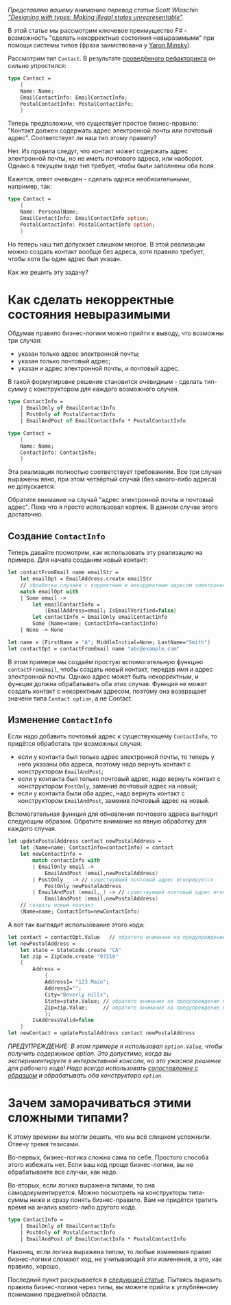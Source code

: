 *Представляю вашему вниманию перевод статьи Scott Wlaschin ["Designing with types: Making illegal states unrepresentable"](https://fsharpforfunandprofit.com/posts/designing-with-types-making-illegal-states-unrepresentable/).*

В этой статье мы рассмотрим ключевое преимущество F# - возможность "сделать некорректные состояния невыразимыми" при помощи системы типов (фраза заимствована у [Yaron Minsky](https://blog.janestreet.com/effective-ml-revisited/)).

Рассмотрим тип `Contact`. В результате [проведённого рефакторинга](https://fsharpforfunandprofit.com/posts/designing-with-types-making-illegal-states-unrepresentable/) он сильно упростился:

```fsharp
type Contact = 
    {
    Name: Name;
    EmailContactInfo: EmailContactInfo;
    PostalContactInfo: PostalContactInfo;
    }
```

Теперь предположим, что существует простое бизнес-правило: "Контакт должен содержать адрес электронной почты или почтовый адрес". Соответствует ли наш тип этому правилу?

Нет. Из правила следут, что контакт может содержать адрес электронной почты, но не иметь почтового адреса, или наоборот. Однако в текущем виде тип требует, чтобы были заполнены оба поля.

Кажется, ответ очевиден - сделать адреса необязательными, например, так:

```fsharp
type Contact = 
    {
    Name: PersonalName;
    EmailContactInfo: EmailContactInfo option;
    PostalContactInfo: PostalContactInfo option;
    }
```

Но теперь наш тип допускает слишком многое. В этой реализации можно создать контакт вообще без адреса, хотя правило требует, чтобы хотя бы один адрес был указан.

Как же решить эту задачу?
<cut />

# Как сделать некорректные состояния невыразимыми

Обдумав правило бизнес-логики можно прийти к выводу, что возможны три случая:

* указан только адрес электронной почты;
* указан только почтовый адрес;
* указан и адрес электронной почты, и почтовый адрес.

В такой формулировке решение становится очевидным - сделать тип-сумму с конструктором для каждого возможного случая.

```fsharp
type ContactInfo = 
    | EmailOnly of EmailContactInfo
    | PostOnly of PostalContactInfo
    | EmailAndPost of EmailContactInfo * PostalContactInfo

type Contact = 
    {
    Name: Name;
    ContactInfo: ContactInfo;
    }
```

Эта реализация полностью соответствует требованиям. Все три случая выражены явно, при этом четвёртый случай (без какого-либо адреса) не допускается.

Обратите внимание на случай "адрес электронной почты и почтовый адрес". Пока что я просто использовал кортеж. В данном случае этого достаточно.

## Создание `ContactInfo`

Теперь давайте посмотрим, как использовать эту реализацию на примере. Для начала созданим новый контакт:

```fsharp
let contactFromEmail name emailStr = 
    let emailOpt = EmailAddress.create emailStr
    // обработка случаев с корректным и некорректным адресом электронной почты
    match emailOpt with
    | Some email -> 
        let emailContactInfo = 
            {EmailAddress=email; IsEmailVerified=false}
        let contactInfo = EmailOnly emailContactInfo 
        Some {Name=name; ContactInfo=contactInfo}
    | None -> None

let name = {FirstName = "A"; MiddleInitial=None; LastName="Smith"}
let contactOpt = contactFromEmail name "abc@example.com"
```

В этом примере мы создаём простую вспомогательную функцию `contactFromEmail`, чтобы создать новый контакт, передав имя и адрес электронной почты. Однако адрес может быть некорректным, и функция должна обрабатывать оба этих случая. Функция не может создать контакт с некоректным адресом, поэтому она возвращает значени типа `Contact option`, а не Contact.

## Изменение `ContactInfo`

Если надо добавить почтовый адрес к существующему `ContactInfo`, то придётся обработать три возможных случая:

* если у контакта был только адрес электронной почты, то теперь у него указаны оба адреса, поэтому надо вернуть контакт с конструктором `EmailAndPost`;
* если у контакта был только почтовый адрес, надо вернуть контакт с конструктором `PostOnly`, заменив почтовый адрес на новый;
* если у контакта были оба адрес, надо вернуть контакт с конструктором `EmailAndPost`, заменив почтовый адрес на новый.

Вспомогательная функция для обновления почтового адреса выглядит следующим образом. Обратите внимание на явную обработку для каждого случая.

```fsharp
let updatePostalAddress contact newPostalAddress = 
    let {Name=name; ContactInfo=contactInfo} = contact
    let newContactInfo =
        match contactInfo with
        | EmailOnly email ->
            EmailAndPost (email,newPostalAddress) 
        | PostOnly _ -> // существующий почтовый адрес игнорируется
            PostOnly newPostalAddress 
        | EmailAndPost (email,_) -> // существующий почтовый адрес игнорируется
            EmailAndPost (email,newPostalAddress) 
    // создать новый контакт
    {Name=name; ContactInfo=newContactInfo}
```

А вот так выглядит использование этого кода:

```fsharp
let contact = contactOpt.Value   // обратите внимание на предупреждение касательно option.Value ниже
let newPostalAddress = 
    let state = StateCode.create "CA"
    let zip = ZipCode.create "97210"
    {   
        Address = 
            {
            Address1= "123 Main";
            Address2="";
            City="Beverly Hills";
            State=state.Value; // обратите внимание на предупреждение касательно option.Value ниже
            Zip=zip.Value;     // обратите внимание на предупреждение касательно option.Value ниже
            }; 
        IsAddressValid=false
    }
let newContact = updatePostalAddress contact newPostalAddress
```

*ПРЕДУПРЕЖДЕНИЕ: В этом примере я использовал `option.Value`, чтобы получить содержимое option. Это допустимо, когда вы экспериментируете в интерактивной консоли, но это ужасное решение для рабочего кода! Надо всегда использовать [сопоставление с образцом](https://docs.microsoft.com/ru-ru/dotnet/fsharp/language-reference/pattern-matching) и обрабатывать оба конструктора `option`.*

# Зачем заморачиваться этими сложными типами?

К этому времени вы могли решить, что мы всё слишком усложнили. Отвечу тремя тезисами.

Во-первых, бизнес-логика сложна сама по себе. Простого способа этого избежать нет. Если ваш код проще бизнес-логики, вы не обрабатываете все случаи, как надо.

Во-вторых, если логика выражена типами, то она самодокументируется. Можно посмотреть на конструкторы типа-суммы ниже и сразу понять бизнес-правило. Вам не придётся тратить время на анализ какого-либо другого кода.

```fsharp
type ContactInfo = 
    | EmailOnly of EmailContactInfo
    | PostOnly of PostalContactInfo
    | EmailAndPost of EmailContactInfo * PostalContactInfo
```

Наконец, если логика выражена типом, то любые изменения правил бизнес-логики сломают код, не учитывающий эти изменения, а это, как правило, хорошо.

Последний пункт раскрывается в [следующей статье](https://fsharpforfunandprofit.com/posts/designing-with-types-discovering-the-domain/). Пытаясь выразить правила бизнес-логики через типы, вы можете прийти к углублённому пониманию предметной области.
